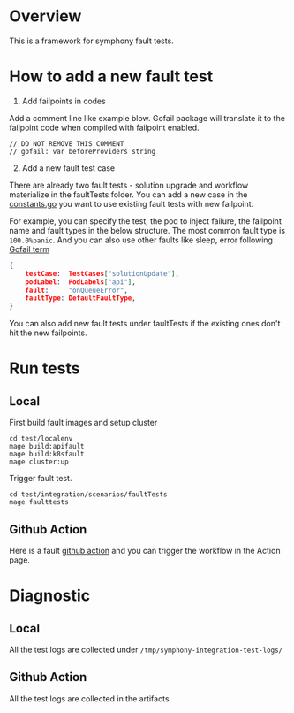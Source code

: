 <!--
Copyright (c) Microsoft Corporation.
Licensed under the MIT license.
SPDX-License-Identifier: MIT
-->
# Overview

This is a framework for symphony fault tests. 

# How to add a new fault test
1. Add failpoints in codes

Add a comment line like example blow. Gofail package will translate it to the failpoint code when compiled with failpoint enabled.
```
// DO NOT REMOVE THIS COMMENT
// gofail: var beforeProviders string
```

2. Add a new fault test case

There are already two fault tests - solution upgrade and workflow materialize in the faultTests folder. You can add a new case in the [constants.go](./constants.go) you want to use existing fault tests with new failpoint.

For example, you can specify the test, the pod to inject failure, the failpoint name and fault types in the below structure. The most common fault type is `100.0%panic`. And you can also use other faults like sleep, error following [Gofail term](https://github.com/etcd-io/gofail/blob/master/doc/design.md#gofail-term)
```json
{
    testCase:  TestCases["solutionUpdate"],
    podLabel:  PodLabels["api"],
    fault:     "onQueueError",
    faultType: DefaultFaultType,
}
```

You can also add new fault tests under faultTests if the existing ones don't hit the new failpoints.

# Run tests

## Local
First build fault images and setup cluster 
```
cd test/localenv
mage build:apifault
mage build:k8sfault
mage cluster:up
```
Trigger fault test.
```
cd test/integration/scenarios/faultTests
mage faulttests
```

## Github Action

Here is a fault [github action](../../../../.github/workflows/fault.yml) and you can trigger the workflow in the Action page.

# Diagnostic

## Local
All the test logs are collected under `/tmp/symphony-integration-test-logs/`

## Github Action
All the test logs are collected in the artifacts